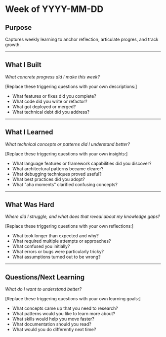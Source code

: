 # Week of YYYY-MM-DD

## Purpose

Captures weekly learning to anchor reflection, articulate progres, and track growth.

---

## What I Built

_What concrete progress did I make this week?_

[Replace these triggering questions with your own descriptions:]

- What features or fixes did you complete?
- What code did you write or refactor?
- What got deployed or merged?
- What technical debt did you address?

---

## What I Learned

_What technical concepts or patterns did I understand better?_

[Replace these triggering questions with your own insights:]

- What language features or framework capabilities did you discover?
- What architectural patterns became clearer?
- What debugging techniques proved useful?
- What best practices did you adopt?
- What "aha moments" clarified confusing concepts?

---

## What Was Hard

_Where did I struggle, and what does that reveal about my knowledge gaps?_

[Replace these triggering questions with your own reflections:]

- What took longer than expected and why?
- What required multiple attempts or approaches?
- What confused you initially?
- What errors or bugs were particularly tricky?
- What assumptions turned out to be wrong?

---

## Questions/Next Learning

_What do I want to understand better?_

[Replace these triggering questions with your own learning goals:]

- What concepts came up that you need to research?
- What patterns would you like to learn more about?
- What skills would help you move faster?
- What documentation should you read?
- What would you do differently next time?

